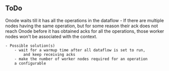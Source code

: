## ToDo
Onode waits till it has all the operations in the dataflow
    - If there are multiple nodes having the same operation, but
    for some reason their ack does not reach Onode before it has
    obtained acks for all the operations, those worker nodes won't
    be associated with the context.

    - Possible solution(s)
        - wait for a warmup time after all dataflow is set to run,
            and keep receiving acks
        - make the number of worker nodes required for an operation
        a configurable